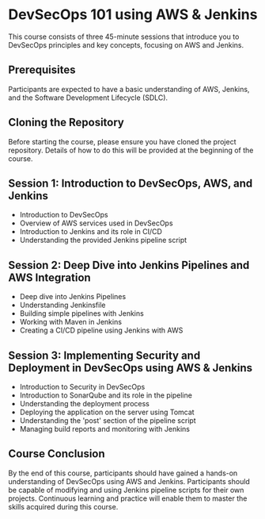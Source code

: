 # DevSecOps 101 using AWS & Jenkins

This course consists of three 45-minute sessions that introduce you to DevSecOps principles and key concepts, focusing on AWS and Jenkins.

## Prerequisites

Participants are expected to have a basic understanding of AWS, Jenkins, and the Software Development Lifecycle (SDLC).

## Cloning the Repository

Before starting the course, please ensure you have cloned the project repository. Details of how to do this will be provided at the beginning of the course.

## Session 1: Introduction to DevSecOps, AWS, and Jenkins

- Introduction to DevSecOps
- Overview of AWS services used in DevSecOps
- Introduction to Jenkins and its role in CI/CD
- Understanding the provided Jenkins pipeline script

## Session 2: Deep Dive into Jenkins Pipelines and AWS Integration

- Deep dive into Jenkins Pipelines
- Understanding Jenkinsfile
- Building simple pipelines with Jenkins
- Working with Maven in Jenkins
- Creating a CI/CD pipeline using Jenkins with AWS

## Session 3: Implementing Security and Deployment in DevSecOps using AWS & Jenkins

- Introduction to Security in DevSecOps
- Introduction to SonarQube and its role in the pipeline
- Understanding the deployment process
- Deploying the application on the server using Tomcat
- Understanding the 'post' section of the pipeline script
- Managing build reports and monitoring with Jenkins

## Course Conclusion

By the end of this course, participants should have gained a hands-on understanding of DevSecOps using AWS and Jenkins. Participants should be capable of modifying and using Jenkins pipeline scripts for their own projects. Continuous learning and practice will enable them to master the skills acquired during this course.
